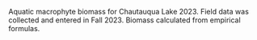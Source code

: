 Aquatic macrophyte biomass for Chautauqua Lake 2023. 
Field data was collected and entered in Fall 2023. 
Biomass calculated from empirical formulas. 
